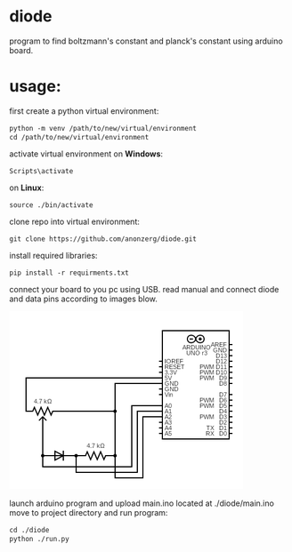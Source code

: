 # diode
program to find boltzmann's constant and planck's constant using arduino board.

# usage:

first create a python virtual environment:
```
python -m venv /path/to/new/virtual/environment
cd /path/to/new/virtual/environment
```
activate virtual environment on **Windows**:
```
Scripts\activate
```
on **Linux**:
```
source ./bin/activate
```
clone repo into virtual environment:
```
git clone https://github.com/anonzerg/diode.git
```
install required libraries:
```
pip install -r requirments.txt
```
connect your board to you pc using USB. read manual and connect diode and data pins according to images blow.

![circuit](/circuit.png)

launch arduino program and upload main.ino located at ./diode/main.ino
move to project directory and run program:
```
cd ./diode
python ./run.py
```

